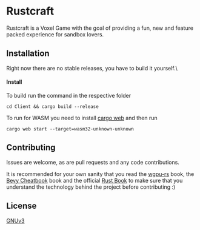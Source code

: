# Rustcraft

Rustcraft is a Voxel Game with the goal of providing a fun, new and feature packed experience for sandbox lovers.

## Installation

Right now there are no stable releases, you have to build it yourself.\

#### Install

To build run the command in the respective folder

`cd Client && cargo build --release`

To run for WASM you need to install [cargo web](https://github.com/koute/cargo-web) and then run

`cargo web start --target=wasm32-unknown-unknown`

## Contributing
Issues are welcome, as are pull requests and any code contributions.

It is recommended for your own sanity that you read the [wgpu-rs](https://sotrh.github.io/learn-wgpu/) book, the [Bevy Cheatbook](https://bevy-cheatbook.github.io/) book and the official [Rust Book](https://doc.rust-lang.org/stable/book/) to make sure that you understand the technology behind the project before contributing :)

## License
[GNUv3](https://www.gnu.org/licenses/gpl-3.0.en.html)